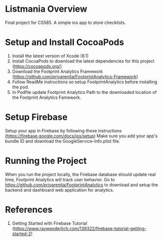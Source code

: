 # Listmania Overview
Final project for CS585. A simple ios app to store checklists. 

# Setup and Install CocoaPods
1. Install the latest version of Xcode (8.1)
2. Install CocoaPods to download the latest dependencies for this project (https://cocoapods.org/)
3. Download the Footprint Analytics Framework (https://github.com/priyarenita/FootprintAnalytics-Framework)
4. Follow ReadMe instructions so setup FootprintAnalytics before installing the pod. 
5. In Podfile update Footprint Analytics Path to the downloaded location of the Footprint Analytics Famework. 

# Setup Firebase
 Setup your app in Firebase by following these instructions (https://firebase.google.com/docs/ios/setup)
    Make sure you add your app's bundle ID and download the  GoogleService-Info.plist file. 
    
# Running the Project
When you run the project locally, the Firebase database should update real time, Footprint Analytics will track user behavior. Go to https://github.com/priyarenita/FootprintAnalytics to download and setup the backend and dashboard web application for analytics. 


# References
1. Getting Started with Firebase Tutorial (https://www.raywenderlich.com/139322/firebase-tutorial-getting-started-2)
